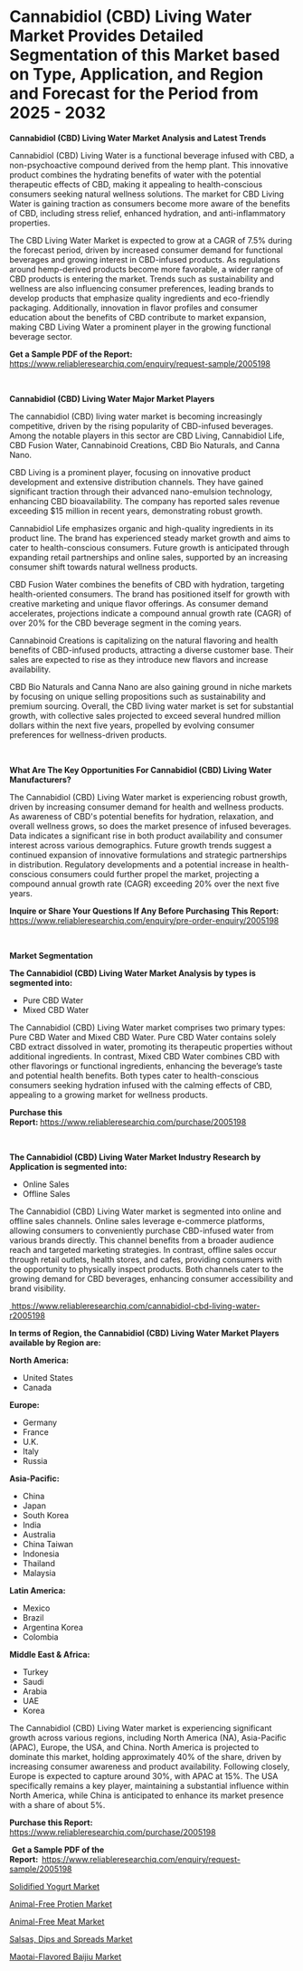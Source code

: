 <p><h1>Cannabidiol (CBD) Living Water Market Provides Detailed Segmentation of this Market based on Type, Application, and Region and Forecast for the Period from 2025 - 2032</h1></p><p><strong>Cannabidiol (CBD) Living Water Market Analysis and Latest Trends</strong></p>
<p><p>Cannabidiol (CBD) Living Water is a functional beverage infused with CBD, a non-psychoactive compound derived from the hemp plant. This innovative product combines the hydrating benefits of water with the potential therapeutic effects of CBD, making it appealing to health-conscious consumers seeking natural wellness solutions. The market for CBD Living Water is gaining traction as consumers become more aware of the benefits of CBD, including stress relief, enhanced hydration, and anti-inflammatory properties.</p><p>The CBD Living Water Market is expected to grow at a CAGR of 7.5% during the forecast period, driven by increased consumer demand for functional beverages and growing interest in CBD-infused products. As regulations around hemp-derived products become more favorable, a wider range of CBD products is entering the market. Trends such as sustainability and wellness are also influencing consumer preferences, leading brands to develop products that emphasize quality ingredients and eco-friendly packaging. Additionally, innovation in flavor profiles and consumer education about the benefits of CBD contribute to market expansion, making CBD Living Water a prominent player in the growing functional beverage sector.</p></p>
<p><strong>Get a Sample PDF of the Report:&nbsp;</strong> <a href="https://www.reliableresearchiq.com/enquiry/request-sample/2005198?utm_campaign=123&utm_medium=2&utm_source=Github&utm_content=ia&utm_term=08042025&utm_id=cannabidiol-cbd-living-water">https://www.reliableresearchiq.com/enquiry/request-sample/2005198</a></p>
<p>&nbsp;</p>
<p><strong>Cannabidiol (CBD) Living Water Major Market Players</strong></p>
<p><p>The cannabidiol (CBD) living water market is becoming increasingly competitive, driven by the rising popularity of CBD-infused beverages. Among the notable players in this sector are CBD Living, Cannabidiol Life, CBD Fusion Water, Cannabinoid Creations, CBD Bio Naturals, and Canna Nano. </p><p>CBD Living is a prominent player, focusing on innovative product development and extensive distribution channels. They have gained significant traction through their advanced nano-emulsion technology, enhancing CBD bioavailability. The company has reported sales revenue exceeding $15 million in recent years, demonstrating robust growth.</p><p>Cannabidiol Life emphasizes organic and high-quality ingredients in its product line. The brand has experienced steady market growth and aims to cater to health-conscious consumers. Future growth is anticipated through expanding retail partnerships and online sales, supported by an increasing consumer shift towards natural wellness products.</p><p>CBD Fusion Water combines the benefits of CBD with hydration, targeting health-oriented consumers. The brand has positioned itself for growth with creative marketing and unique flavor offerings. As consumer demand accelerates, projections indicate a compound annual growth rate (CAGR) of over 20% for the CBD beverage segment in the coming years.</p><p>Cannabinoid Creations is capitalizing on the natural flavoring and health benefits of CBD-infused products, attracting a diverse customer base. Their sales are expected to rise as they introduce new flavors and increase availability. </p><p>CBD Bio Naturals and Canna Nano are also gaining ground in niche markets by focusing on unique selling propositions such as sustainability and premium sourcing. Overall, the CBD living water market is set for substantial growth, with collective sales projected to exceed several hundred million dollars within the next five years, propelled by evolving consumer preferences for wellness-driven products.</p></p>
<p>&nbsp;</p>
<p><strong>What Are The Key Opportunities For Cannabidiol (CBD) Living Water Manufacturers?</strong></p>
<p><p>The Cannabidiol (CBD) Living Water market is experiencing robust growth, driven by increasing consumer demand for health and wellness products. As awareness of CBD's potential benefits for hydration, relaxation, and overall wellness grows, so does the market presence of infused beverages. Data indicates a significant rise in both product availability and consumer interest across various demographics. Future growth trends suggest a continued expansion of innovative formulations and strategic partnerships in distribution. Regulatory developments and a potential increase in health-conscious consumers could further propel the market, projecting a compound annual growth rate (CAGR) exceeding 20% over the next five years.</p></p>
<p><strong>Inquire or Share Your Questions If Any Before Purchasing This Report:</strong> <a href="https://www.reliableresearchiq.com/enquiry/pre-order-enquiry/2005198?utm_campaign=123&utm_medium=2&utm_source=Github&utm_content=ia&utm_term=08042025&utm_id=cannabidiol-cbd-living-water">https://www.reliableresearchiq.com/enquiry/pre-order-enquiry/2005198</a></p>
<p>&nbsp;</p>
<p><strong>Market Segmentation</strong></p>
<p><strong>The Cannabidiol (CBD) Living Water Market Analysis by types is segmented into:</strong></p>
<p><ul><li>Pure CBD Water</li><li>Mixed CBD Water</li></ul></p>
<p><p>The Cannabidiol (CBD) Living Water market comprises two primary types: Pure CBD Water and Mixed CBD Water. Pure CBD Water contains solely CBD extract dissolved in water, promoting its therapeutic properties without additional ingredients. In contrast, Mixed CBD Water combines CBD with other flavorings or functional ingredients, enhancing the beverage’s taste and potential health benefits. Both types cater to health-conscious consumers seeking hydration infused with the calming effects of CBD, appealing to a growing market for wellness products.</p></p>
<p><strong>Purchase this Report:&nbsp;</strong><a href="https://www.reliableresearchiq.com/purchase/2005198?utm_campaign=123&utm_medium=2&utm_source=Github&utm_content=ia&utm_term=08042025&utm_id=cannabidiol-cbd-living-water">https://www.reliableresearchiq.com/purchase/2005198</a></p>
<p>&nbsp;</p>
<p><strong>The Cannabidiol (CBD) Living Water Market Industry Research by Application is segmented into:</strong></p>
<p><ul><li>Online Sales</li><li>Offline Sales</li></ul></p>
<p><p>The Cannabidiol (CBD) Living Water market is segmented into online and offline sales channels. Online sales leverage e-commerce platforms, allowing consumers to conveniently purchase CBD-infused water from various brands directly. This channel benefits from a broader audience reach and targeted marketing strategies. In contrast, offline sales occur through retail outlets, health stores, and cafes, providing consumers with the opportunity to physically inspect products. Both channels cater to the growing demand for CBD beverages, enhancing consumer accessibility and brand visibility.</p></p>
<p><a href="https://www.reliableresearchiq.com/cannabidiol-cbd-living-water-r2005198?utm_campaign=123&utm_medium=2&utm_source=Github&utm_content=ia&utm_term=08042025&utm_id=cannabidiol-cbd-living-water">&nbsp;https://www.reliableresearchiq.com/cannabidiol-cbd-living-water-r2005198</a></p>
<p><strong>In terms of Region, the Cannabidiol (CBD) Living Water Market Players available by Region are:</strong></p>
<p>
    <p> <strong> North America: </strong>
        <ul>
            <li>United States</li>
            <li>Canada</li>
        </ul>
        </p> 
    <p> <strong> Europe: </strong>
        <ul>
            <li>Germany</li>
            <li>France</li>
            <li>U.K.</li>
            <li>Italy</li>
            <li>Russia</li>
        </ul>
        </p> 
    <p> <strong> Asia-Pacific: </strong>
        <ul>
            <li>China</li>
            <li>Japan</li>
            <li>South Korea</li>
            <li>India</li>
            <li>Australia</li>
            <li>China Taiwan</li>
            <li>Indonesia</li>
            <li>Thailand</li>
            <li>Malaysia</li>
        </ul>
        </p> 
    <p> <strong> Latin America: </strong>
        <ul>
            <li>Mexico</li>
            <li>Brazil</li>
            <li>Argentina Korea</li>
            <li>Colombia</li>
        </ul>
        </p> 
    <p> <strong> Middle East & Africa: </strong>
        <ul>
            <li>Turkey</li>
            <li>Saudi</li>
            <li>Arabia</li>
            <li>UAE</li>
            <li>Korea</li>
        </ul>
    </p>
    </p>
<p><p>The Cannabidiol (CBD) Living Water market is experiencing significant growth across various regions, including North America (NA), Asia-Pacific (APAC), Europe, the USA, and China. North America is projected to dominate this market, holding approximately 40% of the share, driven by increasing consumer awareness and product availability. Following closely, Europe is expected to capture around 30%, with APAC at 15%. The USA specifically remains a key player, maintaining a substantial influence within North America, while China is anticipated to enhance its market presence with a share of about 5%.</p></p>
<p><strong>Purchase this Report: </strong><a href="https://www.reliableresearchiq.com/purchase/2005198?utm_campaign=123&utm_medium=2&utm_source=Github&utm_content=ia&utm_term=08042025&utm_id=cannabidiol-cbd-living-water">https://www.reliableresearchiq.com/purchase/2005198</a></p>
<p>&nbsp;<strong>Get a Sample PDF of the Report:&nbsp;&nbsp;</strong><a href="https://www.reliableresearchiq.com/enquiry/request-sample/2005198?utm_campaign=123&utm_medium=2&utm_source=Github&utm_content=ia&utm_term=08042025&utm_id=cannabidiol-cbd-living-water">https://www.reliableresearchiq.com/enquiry/request-sample/2005198</a></p>
<p><strong></strong></p>
<p><p><a href="https://github.com/drevertevell/Market-Research-Report-List-1/blob/main/solidified-yogurt-market.md?utm_campaign=123&utm_medium=2&utm_source=Github&utm_content=ia&utm_term=08042025&utm_id=cannabidiol-cbd-living-water">Solidified Yogurt Market</a></p><p><a href="https://github.com/elhibacajka/Market-Research-Report-List-1/blob/main/animal-free-protien-market.md?utm_campaign=123&utm_medium=2&utm_source=Github&utm_content=ia&utm_term=08042025&utm_id=cannabidiol-cbd-living-water">Animal-Free Protien Market</a></p><p><a href="https://github.com/ienamoun/Market-Research-Report-List-1/blob/main/animal-free-meat-market.md?utm_campaign=123&utm_medium=2&utm_source=Github&utm_content=ia&utm_term=08042025&utm_id=cannabidiol-cbd-living-water">Animal-Free Meat Market</a></p><p><a href="https://github.com/kabotcaddoub/Market-Research-Report-List-1/blob/main/salsas-dips-and-spreads-market.md?utm_campaign=123&utm_medium=2&utm_source=Github&utm_content=ia&utm_term=08042025&utm_id=cannabidiol-cbd-living-water">Salsas, Dips and Spreads Market</a></p><p><a href="https://github.com/duskodazzi34/Market-Research-Report-List-1/blob/main/maotai-flavored-baijiu-market.md?utm_campaign=123&utm_medium=2&utm_source=Github&utm_content=ia&utm_term=08042025&utm_id=cannabidiol-cbd-living-water">Maotai-Flavored Baijiu Market</a></p></p>